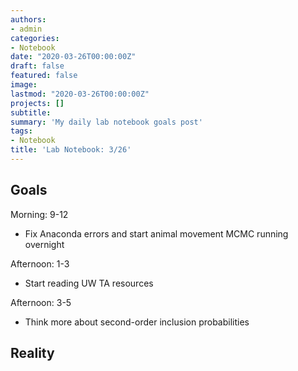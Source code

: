 ```yaml
---
authors:
- admin
categories:
- Notebook
date: "2020-03-26T00:00:00Z"
draft: false
featured: false
image:
lastmod: "2020-03-26T00:00:00Z"
projects: []
subtitle: 
summary: 'My daily lab notebook goals post'
tags:
- Notebook
title: 'Lab Notebook: 3/26'
---
```


## Goals ##

Morning: 9-12
- Fix Anaconda errors and start animal movement MCMC running overnight

Afternoon: 1-3
- Start reading UW TA resources

Afternoon: 3-5
- Think more about second-order inclusion probabilities

## Reality ##

